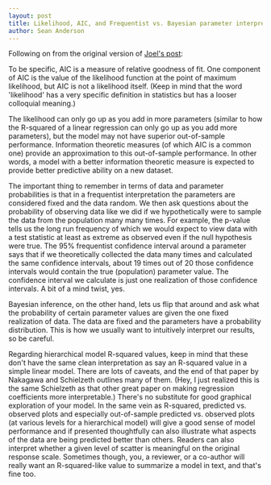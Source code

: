 ```yaml
---
layout: post
title: Likelihood, AIC, and Frequentist vs. Bayesian parameter interpreation
author: Sean Anderson
---
```


Following on from the original version of [Joel's post](r2-hierarchical-models.html):

To be specific, AIC is a measure of relative goodness of fit. One
component of AIC is the value of the likelihood function at the point
of maximum likelihood, but AIC is not a likelihood itself. (Keep in
mind that the word 'likelihood' has a very specific definition in
statistics but has a looser colloquial meaning.)

The likelihood can only go up as you add in more parameters (similar
to how the R-squared of a linear regression can only go up as you add more
parameters), but the model may not have superior out-of-sample
performance. Information theoretic measures (of which AIC is a common
one) provide an approximation to this out-of-sample performance. In
other words, a model with a better information theoretic measure is
expected to provide better predictive ability on a new dataset.

The important thing to remember in terms of data and parameter
probabilities is that in a frequentist interpretation the parameters
are considered fixed and the data random. We then ask questions about
the probability of observing data like we did if we hypothetically
were to sample the data from the population many many times. For
example, the p-value tells us the long run frequency of which we would
expect to view data with a test statistic at least as extreme as
observed even if the null hypothesis were true. The 95% frequentist
confidence interval around a parameter says that if we theoretically
collected the data many times and calculated the same confidence
intervals, about 19 times out of 20 those confidence intervals would
contain the true (population) parameter value. The confidence interval
we calculate is just one realization of those confidence interval*s*.
A bit of a mind twist, yes.

Bayesian inference, on the other hand, lets us flip that around and
ask what the probability of certain parameter values are given the one
fixed realization of data. The data are fixed and the parameters have
a probability distribution. This is how we usually want to intuitively
interpret our results, so be careful.

Regarding hierarchical model R-squared values, keep in mind that these don't
have the same clean interpretation as say an R-squared value in a simple
linear model. There are lots of caveats, and the end of that paper by
Nakagawa and Schielzeth outlines many of them. (Hey, I just realized
this is the same Schielzeth as that other great paper on making
regression coefficients more interpretable.) There's no substitute for
good graphical exploration of your model. In the same vein as R-squared,
predicted vs. observed plots and especially out-of-sample predicted
vs. observed plots (at various levels for a hierarchical model) will
give a good sense of model performance and if presented thoughtfully
can also illustrate what aspects of the data are being predicted
better than others. Readers can also interpret whether a given level
of scatter is meaningful on the original response scale. Sometimes
though, you, a reviewer, or a co-author will really want an R-squared-like
value to summarize a model in text, and that's fine too.
